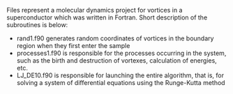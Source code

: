 Files represent a molecular dynamics project for vortices in a superconductor which was written in Fortran. Short description of the subroutines is below:
- rand1.f90 generates random coordinates of vortices in the boundary region when they first enter the sample
- processes1.f90 is responsible for the processes occurring in the system, such as the birth and destruction of vortexes, calculation of energies, etc.
- LJ_DE10.f90 is responsible for launching the entire algorithm, that is, for solving a system of differential equations using the Runge-Kutta method
